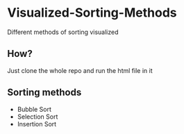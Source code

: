 # Visualized-Sorting-Methods
Different methods of sorting visualized

## How?
Just clone the whole repo and run the html file in it

## Sorting methods
- Bubble Sort
- Selection Sort
- Insertion Sort
